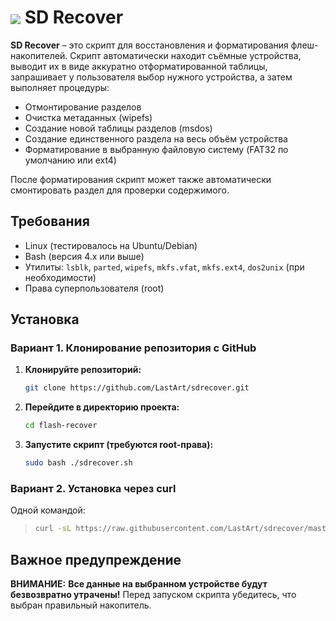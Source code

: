<h1>
  <img src="https://example.com/logo.png" style="vertical-align: middle; width: 48 px; margin-right: 10 px;">
  SD Recover
</h1>

**SD Recover** – это скрипт для восстановления и форматирования флеш-накопителей. 
Скрипт автоматически находит съёмные устройства, выводит их в виде аккуратно отформатированной таблицы, запрашивает у пользователя выбор нужного устройства, 
а затем выполняет процедуры:
- Отмонтирование разделов
- Очистка метаданных (wipefs)
- Создание новой таблицы разделов (msdos)
- Создание единственного раздела на весь объём устройства
- Форматирование в выбранную файловую систему (FAT32 по умолчанию или ext4)

После форматирования скрипт может также автоматически смонтировать раздел для проверки содержимого.

## Требования

- Linux (тестировалось на Ubuntu/Debian)
- Bash (версия 4.x или выше)
- Утилиты: `lsblk`, `parted`, `wipefs`, `mkfs.vfat`, `mkfs.ext4`, `dos2unix` (при необходимости)
- Права суперпользователя (root)

## Установка

### Вариант 1. Клонирование репозитория с GitHub

1. **Клонируйте репозиторий:**

    ```bash
    git clone https://github.com/LastArt/sdrecover.git
    ```
2. **Перейдите в директорию проекта:**

    ```bash
    cd flash-recover
    ```
3. **Запустите скрипт (требуются root-права):**

    ```bash
    sudo bash ./sdrecover.sh
    ```

### Вариант 2. Установка через curl

Одной командой:

> 
> ```bash
> curl -sL https://raw.githubusercontent.com/LastArt/sdrecover/master/sdrecover.sh | sudo bash
> ```


## Важное предупреждение

**ВНИМАНИЕ:** **Все данные на выбранном устройстве будут безвозвратно утрачены!** Перед запуском скрипта убедитесь, что выбран правильный накопитель.



